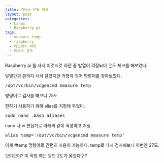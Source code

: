 ```yaml
---
title: 리눅스 온도 체크
layout: post
categories:
  - Linux
  - Raspberry pi
tags:
  - measure_temp
  - raspberry
  - 라즈베리 파이
  - 리눅스 온도
---
```

Raspberry pi 를 사서 이것저것 하던 중 발열이 걱정되어 온도 체크를 해보았다.

발열판과 팬까지 사서 달았지만 걱정이 되어 명령어를 찾아보았다.

<pre class="lang:sh decode:true  ">/opt/vc/bin/vcgencmd measure_temp</pre>

명령어로 검사를 해보니 25도

편하기 사용하기 위해 alias를 지정해 두었다.

<pre class="lang:sh decode:true ">sudo nano .bash_aliases</pre>

nano 나 vi 편집기로 아래와 같이 작성하고 저장.

<pre class="lang:vim decode:true ">alias temp='/opt/vc/bin/vcgencmd measure_temp'</pre>

이제 #temp 명령어로 간편히 사용이 가능하다. temp로 다시 검사해보니 이번엔 27도.

모야모야? 이 작업 하는 동안 2도가 올랐다구?
